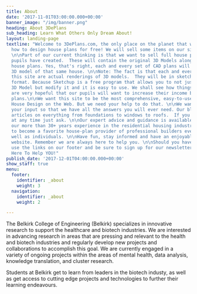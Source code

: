```yaml
---
title: About
date: '2017-11-01T03:00:00.000+00:00'
banner_image: "/img/banner.png"
heading: About 3DePlans
sub_heading: Learn What Others Only Dream About!
layout: landing-page
textline: "Welcome to 3DePlans.com, the only place on the planet that will teach you
  how to design house plans for free! We will sell some items on our site in the future. 
  \n\nPart of our current thinking is that we want to sell full house plans that our
  pupils have created.  These will contain the original 3D Models along with the CAD
  house plans. Yes, that's right, each and every set of CAD plans will come with the
  3D model of that same house. \n\nNote: The fact is that each and every image on
  this site are actual renderings of 3D models.  They will be in sketchup (SKP) file
  format. Because Sketchup is a free program that allows you to not just view your
  3D Model but modify it and it is easy to use. We shall see how things go.  But we
  are very hopeful that our pupils will want to increase their income by selling their
  plans.\n\nWe want this site to be the most comprehensive, easy-to-use source for
  House Design on the Web. But we need your help to do that. \n\nWe want, no, need
  your input so that we have all the answers you will ever need. Our blog will have
  articles on everything from foundations to windows to roofs.  If you have questions
  at any time just ask. \n\nOur expert advice and guidance is available thanks to
  our more than 30+ years experience in the residential housing industry. \n\nWe hope
  to become a favorite house-plan provider of professional builders everywhere, as
  well as individuals. \n\nHave fun, stay informed and have an enjoyable time on our
  website. Remember we are always here to help you. \n\nShould you have any questions,
  use the links on our footer and be sure to sign up for our newsletter. \n\nWe Are
  Here To Help YOU!"
publish_date: '2017-12-01T04:00:00.000+00:00'
show_staff: true
menu:
  footer:
    identifier: _about
    weight: 3
  navigation:
    identifier: _about
    weight: 2

---
```

The Belkirk College of Engineering (Belkirk) specializes in innovative research to support the healthcare and biotech industries. We are interested in advancing research in areas that are pressing and relevant to the health and biotech industries and regularly develop new projects and collaborations to accomplish this goal. We are currently engaged in a variety of ongoing projects within the areas of mental health, data analysis, knowledge translation, and cluster research.

Students at Belkirk get to learn from leaders in the biotech industy, as well as get access to cutting edge projects and technologies to further their learning endeavours.